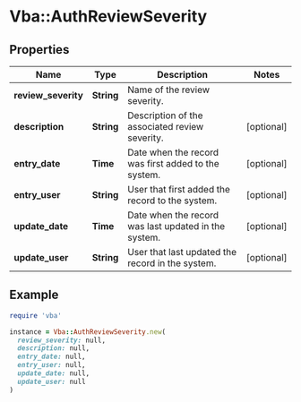 # Vba::AuthReviewSeverity

## Properties

| Name | Type | Description | Notes |
| ---- | ---- | ----------- | ----- |
| **review_severity** | **String** | Name of the review severity. |  |
| **description** | **String** | Description of the associated review severity. | [optional] |
| **entry_date** | **Time** | Date when the record was first added to the system. | [optional] |
| **entry_user** | **String** | User that first added the record to the system. | [optional] |
| **update_date** | **Time** | Date when the record was last updated in the system. | [optional] |
| **update_user** | **String** | User that last updated the record in the system. | [optional] |

## Example

```ruby
require 'vba'

instance = Vba::AuthReviewSeverity.new(
  review_severity: null,
  description: null,
  entry_date: null,
  entry_user: null,
  update_date: null,
  update_user: null
)
```

